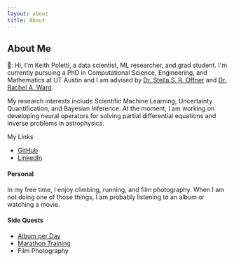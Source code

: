 ```yaml
---
layout: about
title: About
---
```


<!-- al -->
<!-- Random image from Zach Stoebner-->
<div id="random-image"></div>

<script>

// **when adding new images, run rename_images.py and paste output here**
var images = ['1.jpg', '2.jpg', '3.jpg', '4.jpg'];  

// Function to select and display a random image
function displayRandomImage() {
    var randomImage = images[Math.floor(Math.random() * images.length)];
    var imgElement = `<img src="assets/images/profiles/${randomImage}" alt="random image of Keith Poletti" style="height:500px;max-width:100%;" >`;
    document.getElementById("random-image").innerHTML = imgElement;
}

// Call the function to display the random image
displayRandomImage();
</script>

## About Me

:wave:: Hi, I'm Keith Poletti, a data scientist, ML researcher, and grad student.
I'm currently pursuing a PhD in Computational Science, Engineering, and Mathematics at UT Austin and I am advised
by [Dr. Stella S. R. Offner](https://sites.google.com/view/stellaoffner/home) and [Dr. Rachel A. Ward](https://sites.google.com/prod/view/rward/home).

My research interests include Scientific Machine Learning, Uncertainty Quantification, and Bayesian Inference.
At the moment, I am working on developing neural operators for solving partial differential equations and inverse problems in astrophysics.

My Links
- [GitHub](https://github.com/KPoletti/)
- [LinkedIn](https://www.linkedin.com/in/keith-poletti/)

#### Personal
In my free time, I enjoy climbing, running, and film photography. When I am not doing one of those things, I am probably listening to an album or watching a movie.

#### Side Quests
- [Album per Day](/sideQuests/album)
- [Marathon Training](/sideQuests/marathon)
- Film Photography
